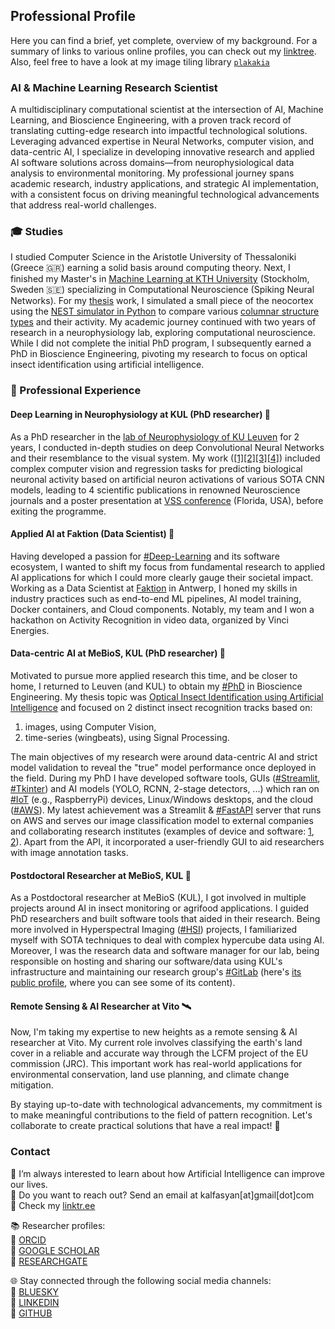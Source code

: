 ## Professional Profile  
Here you can find a brief, yet complete, overview of my background. For a summary of links to various online profiles, you can check out my [linktree](https://linktr.ee/kalfasyan).  
Also, feel free to have a look at my image tiling library [`plakakia`](https://github.com/kalfasyan/plakakia)  
  
### AI & Machine Learning Research Scientist  

A multidisciplinary computational scientist at the intersection of AI, Machine Learning, and Bioscience Engineering, with a proven track record of translating cutting-edge research into impactful technological solutions. Leveraging advanced expertise in Neural Networks, computer vision, and data-centric AI, I specialize in developing innovative research and applied AI software solutions across domains—from neurophysiological data analysis to environmental monitoring. My professional journey spans academic research, industry applications, and strategic AI implementation, with a consistent focus on driving meaningful technological advancements that address real-world challenges.  

### 🎓 Studies 
I studied Computer Science in the Aristotle University of Thessaloniki (Greece 🇬🇷) earning a solid basis around computing theory. Next, I finished my Master's in [Machine Learning at KTH University](https://www.kth.se/profile/ikalfas) (Stockholm, Sweden 🇸🇪) specializing in Computational Neuroscience (Spiking Neural Networks). For my [thesis](https://kth.diva-portal.org/smash/record.jsf?pid=diva2%3A868833&dswid=-157) work, I simulated a small piece of the neocortex using the [NEST simulator in Python](https://nest-simulator.readthedocs.io/en/stable/index.html) to compare various [columnar structure types](https://en.wikipedia.org/wiki/Cortical_column) and their activity. My academic journey continued with two years of research in a neurophysiology lab, exploring computational neuroscience. While I did not complete the initial PhD program, I subsequently earned a PhD in Bioscience Engineering, pivoting my research to focus on optical insect identification using artificial intelligence.  

### :briefcase: Professional Experience  
  
#### Deep Learning in Neurophysiology at KUL (PhD researcher) 🧠  
As a PhD researcher in the [lab of Neurophysiology of KU Leuven](https://gbiomed.kuleuven.be/english/research/50000666/50000669/50488669) for 2 years, I conducted in-depth studies on deep Convolutional Neural Networks and their resemblance to the visual system. My work ([[1]](https://www.eneuro.org/content/4/3/eneuro.0113-17.2017.abstract)[[2]](https://journals.plos.org/ploscompbiol/article?id=10.1371/journal.pcbi.1006557)[[3]](https://www.jneurosci.org/content/39/33/6513.abstract)[[4]](https://www.frontiersin.org/articles/10.3389/fnhum.2017.00402/full)) included complex computer vision and regression tasks for predicting biological neuronal activity based on artificial neuron activations of various SOTA CNN models, leading to 4 scientific publications in renowned Neuroscience journals and a poster presentation at [VSS conference](https://jov.arvojournals.org/article.aspx?articleid=2651681) (Florida, USA), before exiting the programme.    

#### Applied AI at Faktion (Data Scientist) 🚀  
Having developed a passion for [#Deep-Learning]() and its software ecosystem, I wanted to shift my focus from fundamental research to applied AI applications for which I could more clearly gauge their societal impact. Working as a Data Scientist at [Faktion](https://faktion.com/) in Antwerp, I honed my skills in industry practices such as end-to-end ML pipelines, AI model training, Docker containers, and Cloud components. Notably, my team and I won a hackathon on Activity Recognition in video data, organized by Vinci Energies.   

#### Data-centric AI at MeBioS, KUL (PhD researcher) 🐞  
Motivated to pursue more applied research this time, and be closer to home, I returned to Leuven (and KUL) to obtain my [#PhD]() in Bioscience Engineering. My thesis topic was [Optical Insect Identification using Artificial Intelligence](https://kuleuven.limo.libis.be/discovery/fulldisplay?docid=lirias3887120&context=SearchWebhook&vid=32KUL_KUL:Lirias&lang=en&search_scope=lirias_profile&adaptor=SearchWebhook&tab=LIRIAS&query=any%2Ccontains%2CLIRIAS3887120&offset=0) and focused on 2 distinct insect recognition tracks based on:  
1) images, using Computer Vision,
2) time-series (wingbeats), using Signal Processing.
  
The main objectives of my research were around data-centric AI and strict model validation to reveal the "true" model performance once deployed in the field. During my PhD I have developed software tools, GUIs ([#Streamlit](), [#Tkinter]()) and AI models (YOLO, RCNN, 2-stage detectors, ...) which ran on [#IoT]() (e.g., RaspberryPi) devices, Linux/Windows desktops, and the cloud ([#AWS]()). My latest achievement was a Streamlit & [#FastAPI]() server that runs on AWS and serves our image classification model to external companies and collaborating research institutes (examples of device and software: [1](https://www.veed.io/view/5147995d-7dad-44e0-b3c7-fd91f16699f0?panel=showcase), [2](https://www.veed.io/view/8efbeae2-e421-456a-9b50-30c968bcdf3e?panel=showcase)). Apart from the API, it incorporated a user-friendly GUI to aid researchers with image annotation tasks.  
  
#### Postdoctoral Researcher at MeBioS, KUL 🦾  
As a Postdoctoral researcher at MeBioS (KUL), I got involved in multiple projects around AI in insect monitoring or agrifood applications. I guided PhD researchers and built software tools that aided in their research. Being more involved in Hyperspectral Imaging ([#HSI]()) projects, I familiarized myself with SOTA techniques to deal with complex hypercube data using AI. Moreover, I was the research data and software manager for our lab, being responsible on hosting and sharing our software/data using KUL's infrastructure and maintaining our research group's [#GitLab]() (here's [its public profile](https://gitlab.kuleuven.be/mebios-dl), where you can see some of its content).  
  
#### Remote Sensing & AI Researcher at Vito 🛰️  
Now, I'm taking my expertise to new heights as a remote sensing & AI researcher at Vito. My current role involves classifying the earth's land cover in a reliable and accurate way through the LCFM project of the EU commission (JRC). This important work has real-world applications for environmental conservation, land use planning, and climate change mitigation.  

By staying up-to-date with technological advancements, my commitment is to make meaningful contributions to the field of pattern recognition. Let's collaborate to create practical solutions that have a real impact!  🔧  

### Contact

🌱 I’m always interested to learn about how Artificial Intelligence can improve our lives.  
💬 Do you want to reach out? Send an email at kalfasyan[at]gmail[dot]com  
🔗 Check my [linktr.ee](https://linktr.ee/kalfasyan)  
  
📚 Researcher profiles:  
🧬 [ORCID](https://orcid.org/0000-0002-9957-1502)  
🔬 [GOOGLE SCHOLAR](https://scholar.google.com/citations?user=WXHakDkAAAAJ&hl=en)  
📖 [RESEARCHGATE](https://www.researchgate.net/profile/Ioannis-Kalfas-2)  
  
🌐 Stay connected through the following social media channels:  
📲 [BLUESKY](https://bsky.app/profile/kalfasyan.bsky.social)  
📲 [LINKEDIN](https://www.linkedin.com/in/kalfasyan/)  
📲 [GITHUB](https://github.com/kalfasyan/)  
